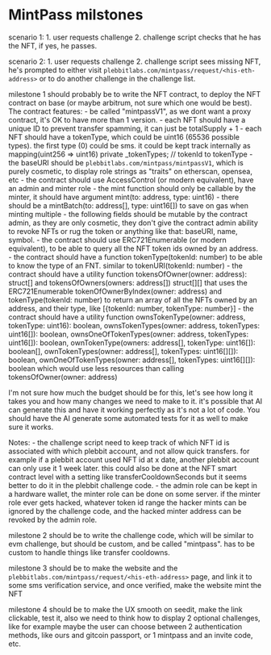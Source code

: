   # MintPass milstones

  scenario 1:
    1. user requests challenge
    2. challenge script checks that he has the NFT, if yes, he passes.
    
  scenario 2:
    1. user requests challenge
    2. challenge script sees missing NFT, he's prompted to either visit `plebbitlabs.com/mintpass/request/<his-eth-address>` or to do another challenge in the challenge list.
    
  milestone 1 should probably be to write the NFT contract, to deploy the NFT contract on base (or maybe arbitrum, not sure which one would be best). The contract features:
    - be called "mintpassV1", as we dont want a proxy contract, it's OK to have more than 1 version.
    - each NFT should have a unique ID to prevent transfer spamming, it can just be totalSupply + 1
    - each NFT should have a tokenType, which could be uint16 (65536 possible types). the first type (0) could be sms. it could be kept track internally as mapping(uint256 => uint16) private _tokenTypes; // tokenId to tokenType
    - the baseURI should be `plebbitlabs.com/mintpass/mintpassV1`, which is purely cosmetic, to display role strings as "traits" on etherscan, opensea, etc
    - the contract should use AccessControl (or modern equivalent), have an admin and minter role
    - the mint function should only be callable by the minter, it should have argument mint(to: address, type: uint16)
    - there should be a mintBatch(to: address[], type: uint16[]) to save on gas when minting multiple
    - the following fields should be mutable by the contract admin, as they are only cosmetic, they don't give the contract admin ability to revoke NFTs or rug the token or anything like that: baseURI, name, symbol.
    - the contract should use ERC721Enumerable (or modern equivalent), to be able to query all the NFT token ids owned by an address.
    - the contract should have a function tokenType(tokenId: number) to be able to know the type of an FNT. similar to tokenURI(tokenId: number)
    - the contract should have a utility function tokensOfOwner(owner: address): struct[] and tokensOfOwners(owners: address[]) struct[][] that uses the ERC721Enumerable tokenOfOwnerByIndex(owner: address) and tokenType(tokenId: number) to return an array of all the NFTs owned by an address, and their type, like [{tokenId: number, tokenType: number}]
    - the contract should have a utility function ownsTokenType(owner: address, tokenType: uint16): boolean, ownsTokenTypes(owner: address, tokenTypes: uint16[]): boolean, ownsOneOfTokenTypes(owner: address, tokenTypes: uint16[]): boolean, ownTokenType(owners: address[], tokenType: uint16[]): boolean[], ownTokenTypes(owner: address[], tokenTypes: uint16[][]): boolean, ownOneOfTokenTypes(owner: address[], tokenTypes: uint16[][]): boolean which would use less resources than calling tokensOfOwner(owner: address)

  I'm not sure how much the budget should be for this, let's see how long it takes you and how many changes we need to make to it. it's possible that AI can generate this and have it working perfectly as it's not a lot of code. You should have the AI generate some automated tests for it as well to make sure it works.

  Notes:
    - the challenge script need to keep track of which NFT id is associated with which plebbit account, and not allow quick transfers. for example if a plebbit account used NFT id at x date, another plebbit account can only use it 1 week later. this could also be done at the NFT smart contract level with a setting like transferCooldownSeconds but it seems better to do it in the plebbit challenge code.
    - the admin role can be kept in a hardware wallet, the minter role can be done on some server. if the minter role ever gets hacked, whatever token id range the hacker mints can be ignored by the challenge code, and the hacked minter address can be revoked by the admin role.
    
  milestone 2 should be to write the challenge code, which will be similar to evm challenge, but should be custom, and be called "mintpass". has to be custom to handle things like transfer cooldowns.

  milestone 3 should be to make the website and the `plebbitlabs.com/mintpass/request/<his-eth-address>` page, and link it to some sms verification service, and once verified, make the website mint the NFT

  milestone 4 should be to make the UX smooth on seedit, make the link clickable, test it, also we need to think how to display 2 optional challenges, like for example maybe the user can choose between 2 authentication methods, like ours and gitcoin passport, or 1 mintpass and an invite code, etc.